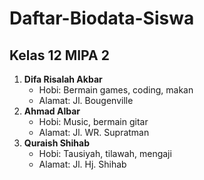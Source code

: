 # Daftar-Biodata-Siswa

## Kelas 12 MIPA 2

1. **Difa Risalah Akbar**
    - Hobi: Bermain games, coding, makan
    - Alamat: Jl. Bougenville
2. **Ahmad Albar**
    - Hobi: Music, bermain gitar
    - Alamat: Jl. WR. Supratman
3. **Quraish Shihab**
    - Hobi: Tausiyah, tilawah, mengaji
    - Alamat: Jl. Hj. Shihab
